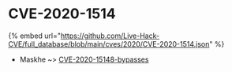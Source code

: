 # CVE-2020-1514
{% embed url="https://github.com/Live-Hack-CVE/full_database/blob/main/cves/2020/CVE-2020-1514.json" %}

* Maskhe ~> [CVE-2020-15148-bypasses](https://www.alice-snow.ru/2020/database/cve-2020-1514/cve-2020-15148-bypasses-maskhe)